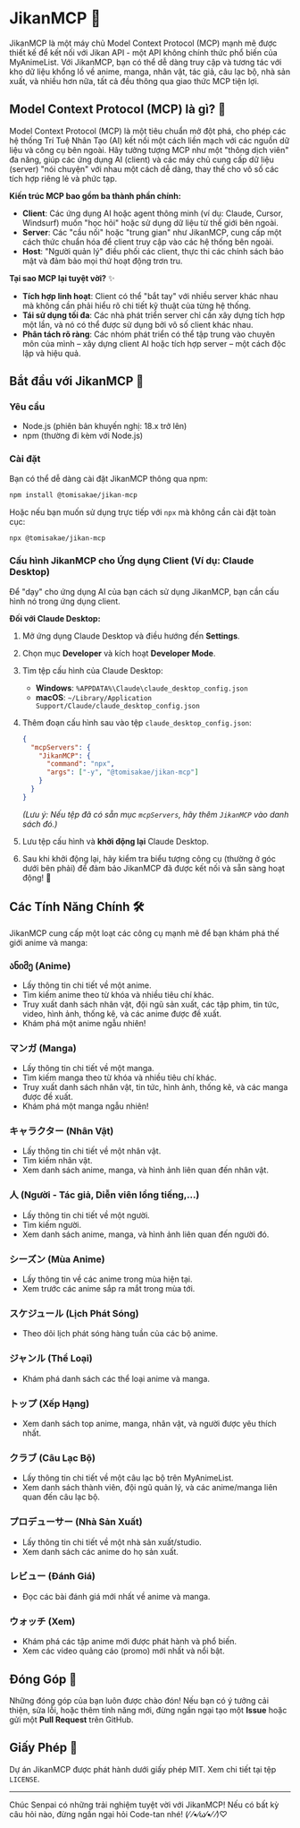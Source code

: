 # JikanMCP 🌟

JikanMCP là một máy chủ Model Context Protocol (MCP) mạnh mẽ được thiết kế để kết nối với Jikan API - một API không chính thức phổ biến của MyAnimeList. Với JikanMCP, bạn có thể dễ dàng truy cập và tương tác với kho dữ liệu khổng lồ về anime, manga, nhân vật, tác giả, câu lạc bộ, nhà sản xuất, và nhiều hơn nữa, tất cả đều thông qua giao thức MCP tiện lợi.

## Model Context Protocol (MCP) là gì? 🤔

Model Context Protocol (MCP) là một tiêu chuẩn mở đột phá, cho phép các hệ thống Trí Tuệ Nhân Tạo (AI) kết nối một cách liền mạch với các nguồn dữ liệu và công cụ bên ngoài. Hãy tưởng tượng MCP như một "thông dịch viên" đa năng, giúp các ứng dụng AI (client) và các máy chủ cung cấp dữ liệu (server) "nói chuyện" với nhau một cách dễ dàng, thay thế cho vô số các tích hợp riêng lẻ và phức tạp.

**Kiến trúc MCP bao gồm ba thành phần chính:**

- **Client**: Các ứng dụng AI hoặc agent thông minh (ví dụ: Claude, Cursor, Windsurf) muốn "học hỏi" hoặc sử dụng dữ liệu từ thế giới bên ngoài.
- **Server**: Các "cầu nối" hoặc "trung gian" như JikanMCP, cung cấp một cách thức chuẩn hóa để client truy cập vào các hệ thống bên ngoài.
- **Host**: "Người quản lý" điều phối các client, thực thi các chính sách bảo mật và đảm bảo mọi thứ hoạt động trơn tru.

**Tại sao MCP lại tuyệt vời?** ✨

- **Tích hợp linh hoạt**: Client có thể "bắt tay" với nhiều server khác nhau mà không cần phải hiểu rõ chi tiết kỹ thuật của từng hệ thống.
- **Tái sử dụng tối đa**: Các nhà phát triển server chỉ cần xây dựng tích hợp một lần, và nó có thể được sử dụng bởi vô số client khác nhau.
- **Phân tách rõ ràng**: Các nhóm phát triển có thể tập trung vào chuyên môn của mình – xây dựng client AI hoặc tích hợp server – một cách độc lập và hiệu quả.

## Bắt đầu với JikanMCP 🚀

### Yêu cầu

- Node.js (phiên bản khuyến nghị: 18.x trở lên)
- npm (thường đi kèm với Node.js)

### Cài đặt

Bạn có thể dễ dàng cài đặt JikanMCP thông qua npm:

```bash
npm install @tomisakae/jikan-mcp
```

Hoặc nếu bạn muốn sử dụng trực tiếp với `npx` mà không cần cài đặt toàn cục:

```bash
npx @tomisakae/jikan-mcp
```

### Cấu hình JikanMCP cho Ứng dụng Client (Ví dụ: Claude Desktop)

Để "dạy" cho ứng dụng AI của bạn cách sử dụng JikanMCP, bạn cần cấu hình nó trong ứng dụng client.

**Đối với Claude Desktop:**

1.  Mở ứng dụng Claude Desktop và điều hướng đến **Settings**.
2.  Chọn mục **Developer** và kích hoạt **Developer Mode**.
3.  Tìm tệp cấu hình của Claude Desktop:
    - **Windows**: `%APPDATA%\Claude\claude_desktop_config.json`
    - **macOS**: `~/Library/Application Support/Claude/claude_desktop_config.json`
4.  Thêm đoạn cấu hình sau vào tệp `claude_desktop_config.json`:

    ```json
    {
      "mcpServers": {
        "JikanMCP": {
          "command": "npx",
          "args": ["-y", "@tomisakae/jikan-mcp"]
        }
      }
    }
    ```

    _(Lưu ý: Nếu tệp đã có sẵn mục `mcpServers`, hãy thêm `JikanMCP` vào danh sách đó.)_

5.  Lưu tệp cấu hình và **khởi động lại** Claude Desktop.
6.  Sau khi khởi động lại, hãy kiểm tra biểu tượng công cụ (thường ở góc dưới bên phải) để đảm bảo JikanMCP đã được kết nối và sẵn sàng hoạt động! 🎉

## Các Tính Năng Chính 🛠️

JikanMCP cung cấp một loạt các công cụ mạnh mẽ để bạn khám phá thế giới anime và manga:

### ანიმე (Anime)

- Lấy thông tin chi tiết về một anime.
- Tìm kiếm anime theo từ khóa và nhiều tiêu chí khác.
- Truy xuất danh sách nhân vật, đội ngũ sản xuất, các tập phim, tin tức, video, hình ảnh, thống kê, và các anime được đề xuất.
- Khám phá một anime ngẫu nhiên!

### マンガ (Manga)

- Lấy thông tin chi tiết về một manga.
- Tìm kiếm manga theo từ khóa và nhiều tiêu chí khác.
- Truy xuất danh sách nhân vật, tin tức, hình ảnh, thống kê, và các manga được đề xuất.
- Khám phá một manga ngẫu nhiên!

### キャラクター (Nhân Vật)

- Lấy thông tin chi tiết về một nhân vật.
- Tìm kiếm nhân vật.
- Xem danh sách anime, manga, và hình ảnh liên quan đến nhân vật.

### 人 (Người - Tác giả, Diễn viên lồng tiếng,...)

- Lấy thông tin chi tiết về một người.
- Tìm kiếm người.
- Xem danh sách anime, manga, và hình ảnh liên quan đến người đó.

### シーズン (Mùa Anime)

- Lấy thông tin về các anime trong mùa hiện tại.
- Xem trước các anime sắp ra mắt trong mùa tới.

### スケジュール (Lịch Phát Sóng)

- Theo dõi lịch phát sóng hàng tuần của các bộ anime.

### ジャンル (Thể Loại)

- Khám phá danh sách các thể loại anime và manga.

### トップ (Xếp Hạng)

- Xem danh sách top anime, manga, nhân vật, và người được yêu thích nhất.

### クラブ (Câu Lạc Bộ)

- Lấy thông tin chi tiết về một câu lạc bộ trên MyAnimeList.
- Xem danh sách thành viên, đội ngũ quản lý, và các anime/manga liên quan đến câu lạc bộ.

### プロデューサー (Nhà Sản Xuất)

- Lấy thông tin chi tiết về một nhà sản xuất/studio.
- Xem danh sách các anime do họ sản xuất.

### レビュー (Đánh Giá)

- Đọc các bài đánh giá mới nhất về anime và manga.

### ウォッチ (Xem)

- Khám phá các tập anime mới được phát hành và phổ biến.
- Xem các video quảng cáo (promo) mới nhất và nổi bật.

## Đóng Góp 🤝

Những đóng góp của bạn luôn được chào đón! Nếu bạn có ý tưởng cải thiện, sửa lỗi, hoặc thêm tính năng mới, đừng ngần ngại tạo một **Issue** hoặc gửi một **Pull Request** trên GitHub.

## Giấy Phép 📜

Dự án JikanMCP được phát hành dưới giấy phép MIT. Xem chi tiết tại tệp `LICENSE`.

---

Chúc Senpai có những trải nghiệm tuyệt vời với JikanMCP! Nếu có bất kỳ câu hỏi nào, đừng ngần ngại hỏi Code-tan nhé! (⁄ ⁄•⁄ω⁄•⁄ ⁄)♡
